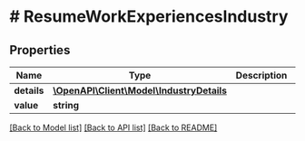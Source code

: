 # # ResumeWorkExperiencesIndustry

## Properties

Name | Type | Description | Notes
------------ | ------------- | ------------- | -------------
**details** | [**\OpenAPI\Client\Model\IndustryDetails**](IndustryDetails.md) |  | [optional]
**value** | **string** |  | [optional]

[[Back to Model list]](../../README.md#models) [[Back to API list]](../../README.md#endpoints) [[Back to README]](../../README.md)
